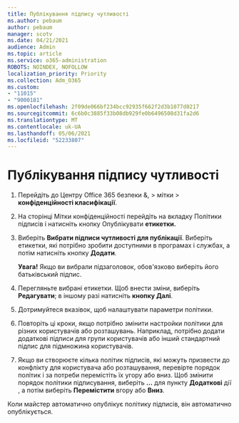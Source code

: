 ```yaml
---
title: Публікування підпису чутливості
ms.author: pebaum
author: pebaum
manager: scotv
ms.date: 04/21/2021
audience: Admin
ms.topic: article
ms.service: o365-administration
ROBOTS: NOINDEX, NOFOLLOW
localization_priority: Priority
ms.collection: Adm_O365
ms.custom:
- "11015"
- "9000181"
ms.openlocfilehash: 2f09de066bf234bcc92935f662f2d3b1077d0217
ms.sourcegitcommit: 6c6b0c3885f33b08db929fe0b6496508d31fa2d6
ms.translationtype: MT
ms.contentlocale: uk-UA
ms.lasthandoff: 05/06/2021
ms.locfileid: "52233807"
---
```

# <a name="how-to-publish-a-sensitivity-label"></a>Публікування підпису чутливості

1. Перейдіть до Центру Office 365 безпеки &, > мітки   >  **конфіденційності класифікації**.

1. На сторінці Мітки конфіденційності перейдіть на  вкладку Політики підписів і натисніть кнопку Опублікувати **етикетки.**

1. Виберіть **Вибрати підписи чутливості для публікації**. Виберіть етикетки, які потрібно зробити доступними в програмах і службах, а потім натисніть кнопку **Додати**.

    **Увага!** Якщо ви вибрали підзаголовок, обов'язково виберіть його батьківський підпис.

1. Перегляньте вибрані етикетки. Щоб внести зміни, виберіть **Редагувати**; в іншому разі натисніть **кнопку Далі**.

1. Дотримуйтеся вказівок, щоб налаштувати параметри політики.

1. Повторіть ці кроки, якщо потрібно змінити настройки політики для різних користувачів або розташувань. Наприклад, потрібно додати додаткові підписи для групи користувачів або інший стандартний підпис для підмножина користувачів.

1. Якщо ви створюєте кілька політик підписів, які можуть призвести до конфлікту для користувача або розташування, перевірте порядок політик і за потреби перемістіть їх угору або вниз. Щоб змінити порядок політики підписування, виберіть **...** для пункту **Додаткові** дії , а потім виберіть **Перемістити** вгору або **Вниз**.

Коли майстер автоматично опублікує політику підписів, він автоматично опублікується.